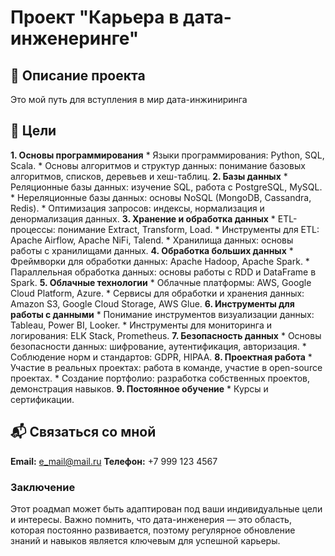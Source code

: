 # **Проект "Карьера в дата-инженеринге"**

## :receipt: **Описание проекта**
Это мой путь для вступления в мир дата-инжиниринга  

## :dart: **Цели**
**1. Основы программирования**
	* Языки программирования: Python, SQL, Scala.
	* Основы алгоритмов и структур данных: понимание базовых алгоритмов, списков, деревьев и хеш-таблиц.
**2. Базы данных**
	* Реляционные базы данных: изучение SQL, работа с PostgreSQL, MySQL.
	* Нереляционные базы данных: основы NoSQL (MongoDB, Cassandra, Redis).
	* Оптимизация запросов: индексы, нормализация и денормализация данных.
**3. Хранение и обработка данных**
	* ETL-процессы: понимание Extract, Transform, Load.
	* Инструменты для ETL: Apache Airflow, Apache NiFi, Talend.
	* Хранилища данных: основы работы с хранилищами данных.
**4. Обработка больших данных**
	* Фреймворки для обработки данных: Apache Hadoop, Apache Spark.
	* Параллельная обработка данных: основы работы с RDD и DataFrame в Spark.
**5. Облачные технологии**
	* Облачные платформы: AWS, Google Cloud Platform, Azure.
	* Сервисы для обработки и хранения данных: Amazon S3, Google Cloud Storage, AWS Glue.
**6. Инструменты для работы с данными**
	* Понимание инструментов визуализации данных: Tableau, Power BI, Looker.
	* Инструменты для мониторинга и логирования: ELK Stack, Prometheus.
**7. Безопасность данных**
	* Основы безопасности данных: шифрование, аутентификация, авторизация.
	* Соблюдение норм и стандартов: GDPR, HIPAA.
**8. Проектная работа**
	* Участие в реальных проектах: работа в команде, участие в open-source проектах.
	* Создание портфолио: разработка собственных проектов, демонстрация навыков.
**9. Постоянное обучение**
	* Курсы и сертификации.

## :mailbox_with_mail: **Связаться со мной**
**Email:** e_mail@mail.ru
**Телефон:** +7 999 123 4567

### **Заключение**
Этот роадмап может быть адаптирован под ваши индивидуальные цели и интересы. 
Важно помнить, что дата-инженерия — это область, которая постоянно развивается, 
поэтому регулярное обновление знаний и навыков является ключевым для успешной карьеры.